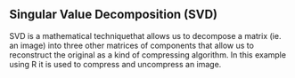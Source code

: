 Singular Value Decomposition (SVD)
-----------------------------------
SVD is a mathematical techniquethat allows us to decompose a matrix (ie. an image) into three other matrices of components that allow us to reconstruct the original
as a kind of compressing algorithm. In this example using R it is used to compress and uncompress an image.
